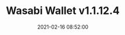 ---
layout: post
date: 2021-02-16 08:52:00
categories: [software]
title: Wasabi Wallet v1.1.12.4
description: Updated Tor client + Bitcoin Knots v0.21.0
external_url: https://github.com/zkSNACKs/WalletWasabi/releases/tag/v1.1.12.4
---